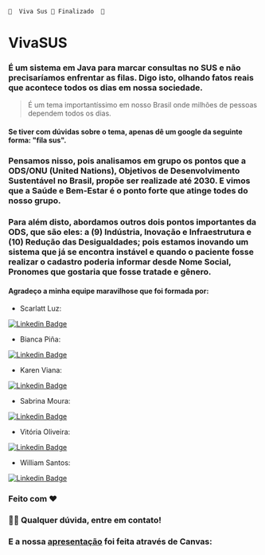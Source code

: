 	🚧  Viva Sus 🚀 Finalizado  🚧

# VivaSUS

### É um sistema em Java para marcar consultas no SUS e não precisaríamos enfrentar as filas. Digo isto, olhando fatos reais que acontece todos os dias em nossa sociedade.

> É um tema importantíssimo em nosso Brasil onde milhões de pessoas dependem todos os dias.

#### Se tiver com dúvidas sobre o tema, apenas dê um google da seguinte forma: "fila sus".

### Pensamos nisso, pois analisamos em grupo os pontos que a ODS/ONU (United Nations), Objetivos de Desenvolvimento Sustentável no Brasil, propõe ser realizade até 2030. E vimos que a Saúde e Bem-Estar é o ponto forte que atinge todes do nosso grupo.

### Para além disto, abordamos outros dois pontos importantes da ODS, que são eles: a (9) Indústria, Inovação e Infraestrutura e (10) Redução das Desigualdades; pois estamos inovando um sistema que já se encontra instável e quando o paciente fosse realizar o cadastro poderia informar desde Nome Social, Pronomes que gostaria que fosse tratade e gênero.

#### Agradeço a minha equipe maravilhose que foi formada por: 

- Scarlatt Luz:

[![Linkedin Badge](https://img.shields.io/badge/LinkedIn-0077B5?style=for-the-badge&logo=linkedin&logoColor=white&link=https://www.linkedin.com/in/scarlatt-luz/)](https://www.linkedin.com/in/scarlatt-luz/) 

- Bianca Piña: 

[![Linkedin Badge](https://img.shields.io/badge/LinkedIn-0077B5?style=for-the-badge&logo=linkedin&logoColor=white&link=https://www.linkedin.com/in/biancapi%C3%B1alins/)](https://www.linkedin.com/in/biancapi%C3%B1alins/) 

- Karen Viana: 

[![Linkedin Badge](https://img.shields.io/badge/LinkedIn-0077B5?style=for-the-badge&logo=linkedin&logoColor=white&link=https://www.linkedin.com/in/karen-gabrieli-viana/)](https://www.linkedin.com/in/karen-gabrieli-viana/) 

- Sabrina Moura: 

[![Linkedin Badge](https://img.shields.io/badge/LinkedIn-0077B5?style=for-the-badge&logo=linkedin&logoColor=white&link=https://www.linkedin.com/in/sabrinamouragandra/)](https://www.linkedin.com/in/sabrinamouragandra/) 

- Vitória Oliveira: 

[![Linkedin Badge](https://img.shields.io/badge/LinkedIn-0077B5?style=for-the-badge&logo=linkedin&logoColor=white&link=https://www.linkedin.com/in/vit%C3%B3ria-santos-oliveira-she-her-53755b189/)](https://www.linkedin.com/in/vit%C3%B3ria-santos-oliveira-she-her-53755b189/) 

- William Santos:

[![Linkedin Badge](https://img.shields.io/badge/LinkedIn-0077B5?style=for-the-badge&logo=linkedin&logoColor=white&link=https://www.linkedin.com/in/williamrsh/)](https://www.linkedin.com/in/williamrsh/) 

### Feito com ❤️ 

### 👋🏽 Qualquer dúvida, entre em contato!

### E a nossa [apresentação](https://bit.ly/3H1Dos0) foi feita através de Canvas:
